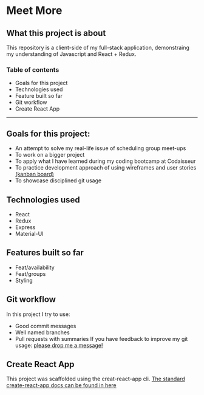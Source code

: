 # Meet More 

## What this project is about
This repository is a client-side of my full-stack application, demonstraing my understanding of Javascript and React + Redux.

### Table of contents
- Goals for this project
- Technologies used
- Feature built so far
- Git workflow
- Create React App

---

## Goals for this project:
- An attempt to solve my real-life issue of scheduling group meet-ups
- To work on a bigger project
- To apply what I have learned during my coding bootcamp at Codaisseur
- To practice development approach of using wireframes and user stories [(kanban board)](https://trello.com/b/uqJ4GRoN/friend-lendar)
- To showcase disciplined git usage

## Technologies used
- React
- Redux
- Express
- Material-UI

## Features built so far
- Feat/availability
- Feat/groups
- Styling

## Git workflow
In this project I try to use:
- Good commit messages
- Well named branches
- Pull requests with summaries
If you have feedback to improve my git usage: [please drop me a message!](https://www.linkedin.com/in/laphatradaphusri/)

## Create React App
This project was scaffolded using the creat-react-app cli.
[The standard create-react-app docs can be found in here](CreateReactApp.md)